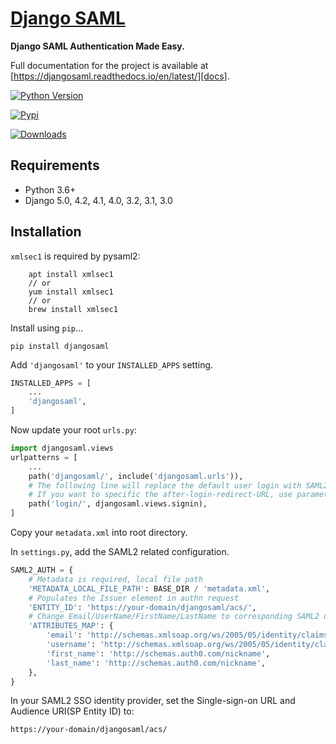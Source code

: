 # [Django SAML][docs]


**Django SAML Authentication Made Easy.**

Full documentation for the project is available at [https://djangosaml.readthedocs.io/en/latest/][docs].

[![Python Version](https://img.shields.io/pypi/pyversions/djangosaml.svg)](https://pypi.python.org/pypi/djangosaml)

[![Pypi](https://img.shields.io/pypi/v/djangosaml.svg)](https://pypi.python.org/pypi/djangosaml)

[![Downloads](https://img.shields.io/pypi/dm/djangosaml.svg)](https://pypi.python.org/pypi/djangosaml)


## Requirements

* Python 3.6+
* Django 5.0, 4.2, 4.1, 4.0, 3.2, 3.1, 3.0



## Installation
`xmlsec1` is required by pysaml2:
```
    apt install xmlsec1
    // or
    yum install xmlsec1
    // or
    brew install xmlsec1
```

Install using `pip`...

    pip install djangosaml

Add `'djangosaml'` to your `INSTALLED_APPS` setting.
```python
INSTALLED_APPS = [
    ...
    'djangosaml',
]
```

Now update your root `urls.py`:

```python
import djangosaml.views
urlpatterns = [
    ...
    path('djangosaml/', include('djangosaml.urls')),
    # The following line will replace the default user login with SAML2 (optional)
    # If you want to specific the after-login-redirect-URL, use parameter "?next=/the/path/you/want"
    path('login/', djangosaml.views.signin),
]
```
Copy your `metadata.xml` into root directory.

In `settings.py`, add the SAML2 related configuration.

```python
SAML2_AUTH = {
    # Metadata is required, local file path
    'METADATA_LOCAL_FILE_PATH': BASE_DIR / 'metadata.xml',
    # Populates the Issuer element in authn request
    'ENTITY_ID': 'https://your-domain/djangosaml/acs/',
    # Change Email/UserName/FirstName/LastName to corresponding SAML2 userprofile attributes.
    'ATTRIBUTES_MAP': { 
        'email': 'http://schemas.xmlsoap.org/ws/2005/05/identity/claims/emailaddress',
        'username': 'http://schemas.xmlsoap.org/ws/2005/05/identity/claims/nameidentifier',
        'first_name': 'http://schemas.auth0.com/nickname',
        'last_name': 'http://schemas.auth0.com/nickname',
    },
}

```

In your SAML2 SSO identity provider, set the Single-sign-on URL and Audience URI(SP Entity ID) to:

```
https://your-domain/djangosaml/acs/
```



[docs]: https://djangosaml.readthedocs.io/en/latest/